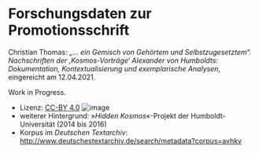 # Forschungsdaten zur Promotionsschrift 
Christian Thomas: *„… ein Gemisch von Gehörtem und Selbstzugesetztem“. Nachschriften der ‚Kosmos-Vorträge‘ Alexander von Humboldts: Dokumentation, Kontextualisierung und exemplarische Analysen*, eingereicht am 12.04.2021.

Work in Progress.

* Lizenz: [CC-BY 4.0](https://creativecommons.org/licenses/by/4.0/deed.de) ![image](https://user-images.githubusercontent.com/13750091/141987817-20a95822-5c44-4e9b-949c-310955686b20.png)
* weiterer Hintergrund: »_Hidden Kosmos_«-Projekt der Humboldt-Universität (2014 bis 2016)
* Korpus im _Deutschen Textarchiv_: http://www.deutschestextarchiv.de/search/metadata?corpus=avhkv
